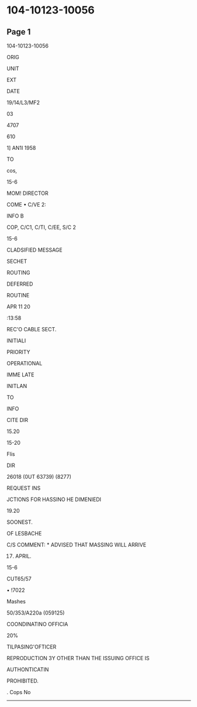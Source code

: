 # 104-10123-10056

## Page 1

104-10123-10056

ORIG

UNIT

EXT

DATE

19/14/L3/MF2

03

4707

610

1] AN1I 1958

TO

cos,

15-6

MOM! DIRECTOR

COME • C/VE 2:

INFO B

COP, C/C1, C/TI, C/EE, S/C 2

15-6

CLADSIFIED MESSAGE

SECHET

ROUTING

DEFERRED

ROUTINE

APR 11 20

:13:58

REC'O CABLE SECT.

INITIALI

PRIORITY

OPERATIONAL

IMME LATE

INITLAN

TO

INFO

CITE DIR

15.20

15-20

Flis

DIR

26018 (0UT 63739) (8277)

REQUEST INS

JCTIONS FOR HASSINO HE DIMENIEDI

19.20

SOONEST.

OF LESBACHE

C/S COMMENT: * ADVISED THAT MASSING WILL ARRIVE

17. APRIL.

15-6

CUT65/57

• !7022

Mashes

50/353/A220a (059125)

COONDINATINO OFFICIA

20%

TILPASING'OFTICER

REPRODUCTION 3Y OTHER THAN THE ISSUING OFFICE IS

AUTHONTICATIN

PROHIBITED.

. Cops No

---

